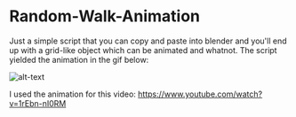 # Random-Walk-Animation
Just a simple script that you can copy and paste into blender and you'll end up with a grid-like object which can be animated and whatnot. The script yielded the animation in the gif below:

![alt-text](https://github.com/kelmensonj/Pybaseball-Pandas-and-Python-for-DIY-Sabermetrics/blob/main/wallCrawl.gif)

I used the animation for this video: https://www.youtube.com/watch?v=1rEbn-nI0RM
